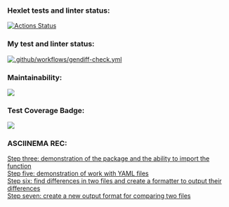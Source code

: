 ### Hexlet tests and linter status:
[![Actions Status](https://github.com/mym1chelle/python-project-50/workflows/hexlet-check/badge.svg)](https://github.com/mym1chelle/python-project-50/actions)

### My test and linter status:
[![.github/workflows/gendiff-check.yml](https://github.com/mym1chelle/python-project-50/actions/workflows/gendiff-check.yml/badge.svg)](https://github.com/mym1chelle/python-project-50/actions/workflows/gendiff-check.yml)

### Maintainability:
<a href="https://codeclimate.com/github/mym1chelle/python-project-50/maintainability"><img src="https://api.codeclimate.com/v1/badges/b474dc64cfea8f6ecdd8/maintainability" /></a>

### Test Coverage Badge:
<a href="https://codeclimate.com/github/mym1chelle/python-project-50/test_coverage"><img src="https://api.codeclimate.com/v1/badges/b474dc64cfea8f6ecdd8/test_coverage" /></a>

### ASCIINEMA REC:
<a href='https://asciinema.org/a/5z7pxcFQF2nNJDxwBzLTGYn2H'>Step three: demonstration of the package and the ability to import the function</a>  
<a href='https://asciinema.org/a/KVJUoSVA2AIBM56cgyi4vCj3P'>Step five: demonstration of work with YAML files</a>  
<a href='https://asciinema.org/a/kEKWldJdo2UUgnGtD6Uq8qadV'>Step six: find differences in two files and create a formatter to output their differences</a>  
<a href='https://asciinema.org/a/8gjjzhtKq3OG5RRkmzRE1MQ7z'>Step seven: create a new output format for comparing two files</a>  
